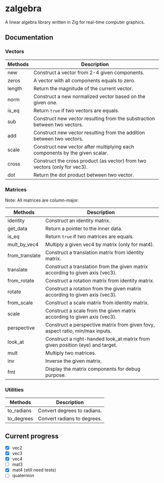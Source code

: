 # zalgebra
A linear algebra library written in Zig for real-time computer graphics.

## Documentation

### Vectors

Methods | Description
------------ | -------------
new | Construct a vector from 2-4 given components.
zeros | A vector with all components equals to zero.
length | Return the magnitude of the current vector.
norm | Construct a new normalized vector based on the given one.
is_eq | Return `true` if two vectors are equals.
sub | Construct new vector resulting from the substraction between two vectors.
add | Construct new vector resulting from the addition between two vectors.
scale | Construct new vector after multiplying each components by the given scalar.
cross | Construct the cross product (as vector) from two vectors (only for vec3).
dot | Return the dot product between two vector.

### Matrices
Note: All matrices are column-major.

Methods | Description
------------ | -------------
identity | Construct an identity matrix.
get_data | Return a pointer to the inner data.
is_eq | Return `true` if two matrices are equals.
mult_by_vec4 | Multiply a given vec4 by matrix (only for mat4).
from_translate | Construct a translation matrix from identity matrix.
translate | Construct a translation from the given matrix according to given axis (vec3).
from_rotate | Construct a rotation matrix from identity matrix.
rotate | Construct a rotation from the given matrix according to given axis (vec3).
from_scale | Construct a scale matrix from identity matrix.
scale | Construct a scale from the given matrix according to given axis (vec3).
perspective | Construct a perspective matrix from given fovy, aspect ratio, min/max inputs.
look_at | Construct a right-handed look_at matrix from given position (eye) and target.
mult | Multiply two matrices.
inv | Inverse the given matrix.
fmt | Display the matrix components for debug purpose.

### Utilities

Methods | Description
------------ | -------------
to_radians | Convert degrees to radians.
to_degrees | Convert radians to degrees.


## Current progress
- [x] vec2
- [x] vec3
- [x] vec4
- [ ] mat3
- [x] mat4 (still need tests)
- [ ] quaternion
